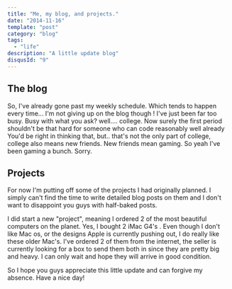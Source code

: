 ```yaml
---
title: "Me, my blog, and projects."
date: "2014-11-16"
template: "post"
category: "blog"
tags:
  - "life"
description: "A little update blog"
disqusId: "9"
---
```


## The blog

So, I've already gone past my weekly schedule. Which tends to happen every time... I'm not giving up on the blog though ! I've just been far too busy. Busy with what you ask? well.... college.
Now surely the first period shouldn't be that hard for someone who can code reasonably well already You'd be right in thinking that, but.. that's not the only part of college, college also means new friends. New friends mean gaming. So yeah I've been gaming a bunch. Sorry.

## Projects

For now I'm putting off some of the projects I had originally planned. I simply can't find the time to write detailed blog posts on them and I don't want to disappoint you guys with half-baked posts.

I did start a new "project", meaning I ordered 2 of the most beautiful computers on the planet. Yes, I bought 2 iMac G4's . Even though I don't like Mac os, or the designs Apple is currently pushing out, I do really like these older Mac's. I've ordered 2 of them from the internet, the seller is currently looking for a box to send them both in since they are pretty big and heavy. I can only wait and hope they will arrive in good condition.

So I hope you guys appreciate this little update and can forgive my absence. Have a nice day!
